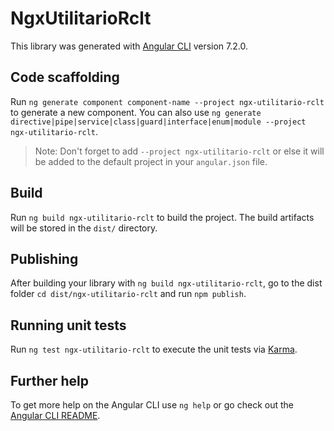 # NgxUtilitarioRclt

This library was generated with [Angular CLI](https://github.com/angular/angular-cli) version 7.2.0.

## Code scaffolding

Run `ng generate component component-name --project ngx-utilitario-rclt` to generate a new component. You can also use `ng generate directive|pipe|service|class|guard|interface|enum|module --project ngx-utilitario-rclt`.
> Note: Don't forget to add `--project ngx-utilitario-rclt` or else it will be added to the default project in your `angular.json` file. 

## Build

Run `ng build ngx-utilitario-rclt` to build the project. The build artifacts will be stored in the `dist/` directory.

## Publishing

After building your library with `ng build ngx-utilitario-rclt`, go to the dist folder `cd dist/ngx-utilitario-rclt` and run `npm publish`.

## Running unit tests

Run `ng test ngx-utilitario-rclt` to execute the unit tests via [Karma](https://karma-runner.github.io).

## Further help

To get more help on the Angular CLI use `ng help` or go check out the [Angular CLI README](https://github.com/angular/angular-cli/blob/master/README.md).
